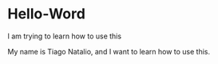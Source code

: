 # Hello-Word
I am trying to learn how to use this

My name is Tiago Natalio, and I want to learn how to use this.
